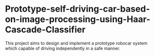 # Prototype-self-driving-car-based-on-image-processing-using-Haar-Cascade-Classifier
This project aims to design and implement a prototype robocar system which capable of driving independently in a safe manner.
